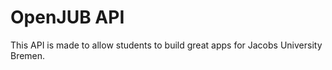 OpenJUB API
===========

This API is made to allow students to build great apps for Jacobs University Bremen.
